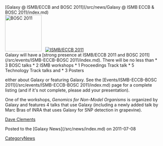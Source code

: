 <div class='newsItemHeader'>[Galaxy @ ISMB/ECCB and BOSC 2011](/src/news/Galaxy @ ISMB ECCB & BOSC 2011/index.md)</div>

<div class='right'><a href='http://www.open-bio.org/wiki/BOSC_2011'><img src="/src/images/Logos/BOSC_logo.png" alt="BOSC 2011" width="120" /></a>&nbsp;&nbsp;&nbsp;<a href='http://www.iscb.org/ismbeccb2011'><img src="/src/events/ISMB2011Logo80.png" alt="ISMB/ECCB 2011" /></a></div>Galaxy will have a [strong presence at ISMB/ECCB 2011 and BOSC 2011](/src/events/ISMB-ECCB-BOSC 2011/index.md).  There will be no less than 
* 3 BOSC talks
* 2 ISMB workshops
* 1 Proceedings Track talk
* 5 Technology Track talks and 
* 3 Posters

either about Galaxy or featuring Galaxy.  See the [Events/ISMB-ECCB-BOSC 2011](/src/events/ISMB-ECCB-BOSC 2011/index.md) page for a complete listing (and if it's not complete, please add your presentation).

One of the workshops, *Genomics for Non-Model Organisms* is organized by Galaxy and features 4 talks that use Galaxy (including a newly added talk by Marc Bras of INRA that uses Galaxy for SNP detection in grapevine).

[Dave Clements](/src/DaveClements/index.md)

<div class='newsItemFooter'>Posted to the [Galaxy News](/src/news/index.md) on 2011-07-08</div>

[CategoryNews](/src/CategoryNews/index.md)
